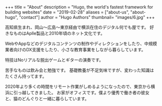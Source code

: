 +++
title = "About"
description = "Hugo, the world's fastest framework for building websites"
date = "2019-02-28"
aliases = ["about-us", "about-hugo", "contact"]
author = "Hugo Authors"
thumbnail= "images/6.jpg"
+++

高知県生まれ、岡山〜広島〜東京経由で横浜在住のデジタル何でも屋です。
好きなものはAplle製品と2010年頃のネット文化です。

WebやAppなどのデジタルコンテンツの制作やディレクションをしたり、中規模業者向けのDX支援をしたり、小さな教育事業をしながら暮らしています。

特技はNoリアルな脱出ゲームとギターの演奏です。

苦手なものは飲み会と勉強です。
基礎教養が不足気味ですが、変わった知識はたくさん持ってます。

2020年より多くの時間をリモート作業がしめるようになったので、東京から横浜に引っ越してきました。
お家がオフィスです。僕より優秀で働き者の彼女と、猫のどんぐりと一緒に暮らしています。

